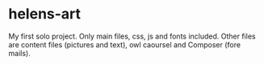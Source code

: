 # helens-art
My first solo project.
Only main files, css, js and fonts included. 
Other files are content files (pictures and text), owl caoursel and Composer (fore mails).

